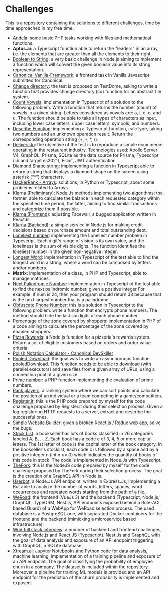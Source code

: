 # Challenges

This is a repository containing the solutions to different challenges, time by time approached in my free time.

- [Andela](andela/README.md): some basic PHP tasks working with files and mathematical functions.
- **Aptus.ai**: a Typescript function able to return the "leaders" in an array, i.e. the elements that are greater than all the elements to their right.
- [Boolean to String](boolean-to-string/README.md): a very basic challenge in Node.js aiming to mplement a function which will convert the given boolean value into its string representation.
- [Canonical Vanilla-Framework](vanilla-canonical/README.md): a frontend task in Vanilla Javascript submitted for Canonical.
- [Change directory](change-directory-abstract-filesystem/README.md): the test is proposed on TestDome, asking to write a function that provides change directory (cd) function for an abstract file system.
- [Count Vowels](count-vowels/README.md): implementation in Typescript of a solution to the following problem. Write a function that returns the number (count) of vowels in a given string. Letters considered as vowels are: a, i, e, o, and u. The function should be able to take all types of characters as input, including lower case letters, upper case letters, symbols, and numbers.
- [Describe Function](describe-function/README.md): implementing a Typescript function, calcType, taking two numbers and an unknown operation result. Return the corresponding operation string (+, -, *, /).
- [Deliveristo](deliveristo/README.md): the objective of the test is to reproduce a simple ecommerce operating in the restaurant industry. Technologies used: Apollo Server V4, GraphQL, Prisma, SQLite as the data source for Prisma, Typescript (lib and target es2021), Eslint, JWT authentication
- [Diamond Shape string](diamond-shape/README.md): implementing a function in Typescript able to return a string that displays a diamond shape on the screen using asterisk (“*”) characters.
- [HackerRank - Arrays](hackerrank/arrays/README.md): solutions, in Python or Typescript, about some problems related to Arrays.
- [Klarna (Preliminary)](klarna/README.md): Node.Js methods implementing two algorithms: the former, able to calculate the balance in each requested category within the specified time period, the latter, aiming to find similar transactions and categorize them if possible.
- [Klarna (Frontend)](klarna-frontend/README.md): adjusting Facewall, a bugged application written in ReactJs.
- [Klarna (Backend)](klarna-backend/README.md): a simple service in Node.js for making credit decisions based on purchase amount and total outstanding debt.
- [Loneliest number](loneliest-number/README.md): implementing the Loneliest number problem in Typescript. Each digit's range of vision is its own value, and the loneliness is the sum of visible digits. The function identifies the loneliest number in the given non-negative integer.
- [Longest Word](loneliest-number/README.md): implementation in Typescript of the test able to find the longest word in a string, where a word can be composed by letters and/or numbers.
- **Matrix**: implementation of a class, in PHP and Typescript, able to manage matrices.
- [Next Palindromic Number](next-palindromic-number/README.md): implementation in Typescript of the test able to find the next palindromic number, given a positive integer For example: if num is 24, then your program should return 33 because that is the next largest number that is a palindrome.
- [Obfuscate Phone Number](obfuscate-phone-number/README.md): this is a solution in Typescript to the following problem. write a function that encrypts phone numbers. The method should hide the last six digits of each phone number.
- [Percentage of the zone covered by shoppers](percentage_zone_covered_shoppers/README.md): implementation in PHP of a code aiming to calculate the percentage of the zone covered by enabled shoppers.
- [Pizza Rewards](pizza-rewards/README.md): a Node.js function for a pizzeria's rewards system. Return a set of eligible customers based on orders and order value criteria.
- [Polish Notation Calculator - Canonical DevSkiller](canonical/README.md)
- [Pooled Download](devskiller-Javascript-parallel-asynchronous-programming/readme.md): the goal was to write an asynchronous function pooledDownload. This function needs to be able to download (with parallel executors) and save files from a given array of URLs, using a connection pool of a given size.
- [Prime number](prime-number/README.md): a PHP function implementing the evaluation of prime numbers.
- [Rank players](rank-players/README.md): a ranking system where we can sort points and calculate the position of an individual or a team competing in a game/competition.
- [Register.it](register.it/README.md): this is the PHP code prepared by myself for the code challenge proposed by Register.it during their selection process. Given a log registering HTTP requests to a server, extract and describe the successful ones.
- [Simple Website Builder](devskiller-simple-website-builder/README.md): given a broken React.js / Redux web app, solve the bugs.
- [Stock List](stock-list/README.md): a bookseller has lots of books classified in 26 categories labeled A, B, ... Z. Each book has a code c of 3, 4, 5 or more capital letters. The 1st letter of code is the capital letter of the book category. In the bookseller's stocklist, each code c is followed by a space and by a positive integer n (int n >= 0) which indicates the quantity of books of this code in stock. The code is implemented in Node.Js with Typescript.
- [TheFork](thefork/README.md): this is the NodeJS code prepared by myself for the code challenge proposed by TheFork during their selection process. The goal is the creation of a GraphQL API in Node.js.
- [Userbot](userbot): a Node.Js API endpoint, written in Express.Js, implementing a Bot able to analyze the number of words, letters, spaces, word occurrences and repeated words starting from the path of a file.
- [WeRoad](weroad/README.md): the frontend (VueJs 3) and the backend (Typescript, Node.js, GraphQL, TypeORM, Nest.js, API endpoints exposed behind a Role-ACL based Guard) of a WebApp for WeRoad selection process. The used database is a PostgreSQL one, with separated Docker containers for the frontend and the backend (mimicking a microservice based infrastructure).
- [WoV full stack interview](worldofv-full-stack-interview/README.md): a number of backend and frontend challenges, involving Node.js and React.JS (Typescript), Nest.Js and GraphQL with the goal of data analysis and exposure of an API endpoint triggering, with GraphQL, a SQLite database.
- [Xtream.ai](xtream-ai-assignment/README.md): Jupyter Notebooks and Python code for data analysis, machine learning, implementation of a training pipeline and exposure of an API endpoint. The goal of classifying the probability of employee churn in a company. The dataset is included within the repository. Moreover, a pipeline for training ML models is provided and an API endpoint for the prediction of the churn probability is implemented and exposed. 
